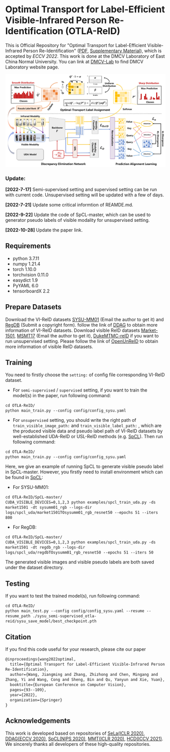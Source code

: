 # Optimal Transport for Label-Efficient Visible-Infrared Person Re-Identification (OTLA-ReID)
This is Official Repository for "Optimal Transport for Label-Efficient
Visible-Infrared Person Re-Identification" ([PDF](https://www.ecva.net/papers/eccv_2022/papers_ECCV/papers/136840091.pdf), [Supplementary Material](https://www.ecva.net/papers/eccv_2022/papers_ECCV/papers/136840091-supp.pdf)), which is accepted by *ECCV 2022*. This work is done at the DMCV Laboratory of East China Normal University. You can link at [DMCV-Lab](https://dmcv-ecnu.github.io/) to find DMCV Laboratory website page.

![main_figure](./image/main_figure.png)

### Update:
**[2022-7-17]** Semi-supervised setting and supervised setting can be run with current code. Unsupervised setting will be updated with a few of days.

**[2022-7-21]** Update some critical informtion of REAMDE.md.

**[2022-9-22]** Update the code of SpCL-master, which can be used to generator pseudo labels of visible modality for unsupervised setting.

**[2022-10-28]** Update the paper link.

## Requirements
+ python 3.7.11
+ numpy 1.21.4
+ torch 1.10.0
+ torchvision 0.11.0
+ easydict 1.9
+ PyYAML 6.0
+ tensorboardX 2.2


## Prepare Datasets
Download the VI-ReID datasets [SYSU-MM01](https://github.com/wuancong/SYSU-MM01) (Email the author to get it) and [RegDB](http://dm.dongguk.edu/link.html) (Submit a copyright form). follow the link of [DDAG](https://github.com/mangye16/DDAG) to obtain more information of VI-ReID datasets. Download visible ReID datasets [Market-1501](https://drive.google.com/file/d/0B8-rUzbwVRk0c054eEozWG9COHM/view), [MSMT17](https://arxiv.org/abs/1711.08565) (Email the author to get it), [DukeMTMC-reID](https://drive.google.com/file/d/1jjE85dRCMOgRtvJ5RQV9-Afs-2_5dY3O/view) if you want to run unsupervised setting. Please follow the link of [OpenUnReID](https://github.com/open-mmlab/OpenUnReID/blob/master/docs/INSTALL.md) to obtain more information of visible ReID datasets.


## Training
You need to firstly choose the ```setting:``` of config file corresponding VI-ReID dataset.

+ For ```semi-supervised``` / ```supervised``` setting, if you want to train the model(s) in the paper, run following command:
```shell
cd OTLA-ReID/
python main_train.py --config config/config_sysu.yaml
```
+ For ```unsupervised``` setting, you should write the right path of ```train_visible_image_path:``` and ```train_visible_label_path:``` , which are the produced visible data and pseudo label path of VI-ReID datasets by well-established UDA-ReID or USL-ReID methods (e.g. [SpCL](https://github.com/yxgeee/SpCL)). Then run following command:
```shell
cd OTLA-ReID/
python main_train.py --config config/config_sysu.yaml
```

Here, we give an example of running SpCL to generate visible pseudo label in SpCL-master. However, you firstly need to install environment which can be found in [SpCL](https://github.com/yxgeee/SpCL):
+ For SYSU-MM01:
```shell
cd OTLA-ReID/SpCL-master/
CUDA_VISIBLE_DEVICES=0,1,2,3 python examples/spcl_train_uda.py -ds market1501 -dt sysumm01_rgb --logs-dir logs/spcl_uda/market1501TOsysumm01_rgb_resnet50 --epochs 51 --iters 800
```
+ For RegDB:
```shell
cd OTLA-ReID/SpCL-master/
CUDA_VISIBLE_DEVICES=0,1,2,3 python examples/spcl_train_uda.py -ds market1501 -dt regdb_rgb --logs-dir logs/spcl_uda/regdbTOsysumm01_rgb_resnet50 --epochs 51 --iters 50
```
The generated visible images and visible pseudo labels are both saved under the dataset directory.

## Testing
If you want to test the trained model(s), run following command:
```shell
cd OTLA-ReID/
python main_test.py --config config/config_sysu.yaml --resume --resume_path ./sysu_semi-supervised_otla-reid/sysu_save_model/best_checkpoint.pth
```

## Citation
If you find this code useful for your research, please cite our paper
```
@inproceedings{wang2022optimal,
  title={Optimal Transport for Label-Efficient Visible-Infrared Person Re-Identification},
  author={Wang, Jiangming and Zhang, Zhizhong and Chen, Mingang and Zhang, Yi and Wang, Cong and Sheng, Bin and Qu, Yanyun and Xie, Yuan},
  booktitle={European Conference on Computer Vision},
  pages={93--109},
  year={2022},
  organization={Springer}
}
```

## Acknowledgements
This work is developed based on repositories of [SeLa(ICLR 2020)](https://github.com/yukimasano/self-label), [DDAG(ECCV 2020)](https://github.com/mangye16/DDAG), [SpCL(NIPS 2020)](https://github.com/yxgeee/SpCL), [MMT(ICLR 2020)](https://github.com/yxgeee/MMT), [HCD(ICCV 2021)](https://github.com/tangshixiang/HCD). We sincerely thanks all developers of these high-quality repositories.
